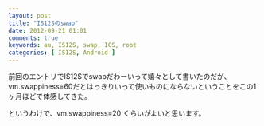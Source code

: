 ```yaml
---
layout: post
title: "IS12Sのswap"
date: 2012-09-21 01:01
comments: true
keywords: au, IS12S, swap, ICS, root
categories: [ IS12S, Android ]
---
```

前回のエントリでIS12Sでswapだわーいって嬉々として書いたのだが、vm.swappiness=60だとはっきりいって使いものにならないということをこの1ヶ月ほどで体感してきた。

というわけで、vm.swappiness=20 くらいがよいと思います。
